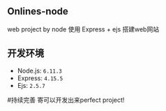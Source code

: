 ## Onlines-node
web project by node
使用 Express + ejs 搭建web网站

## 开发环境

- Node.js: `6.11.3`
- Express: `4.15.5`
- Ejs: `2.5.7`

#持续完善 寄可以开发出来perfect project!
